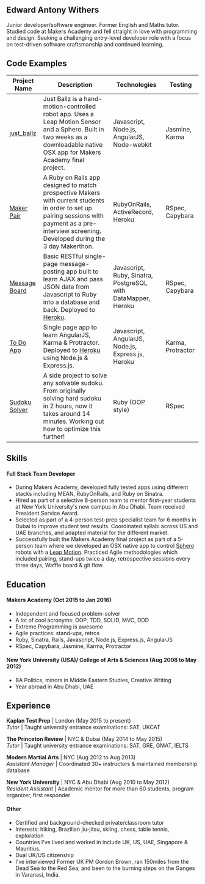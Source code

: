 ## Edward Antony Withers

Junior developer/software engineer. Former English and Maths tutor. Studied code at Makers Academy and fell straight in love with  programming and design. Seeking a challenging entry-level developer role with a focus on test-driven software craftsmanship and continued learning.

## Code Examples

Project Name | Description | Technologies | Testing
--- | --- | --- | ---
[just_ballz](https://github.com/dearshrewdwit/just_ballz) |  Just Ballz is a hand-motion-controlled robot app. Uses a Leap Motion Sensor and a Sphero. Built in two weeks as a downloadable native OSX app for Makers Academy final project. | Javascript, Node.js, AngularJS, Node-webkit  | Jasmine, Karma
[Maker Pair](https://github.com/dearshrewdwit/maker-pair) | A Ruby on Rails app designed to match prospective Makers with current students in order to set up pairing sessions with payment as a pre-interview screening. Developed during the 3 day Makerthon. | RubyOnRails, ActiveRecord, Heroku  | RSpec, Capybara
[Message Board](https://github.com/dearshrewdwit/api-challenge) | Basic RESTful single-page message-posting app built to learn AJAX and pass JSON data from Javascript to Ruby into a database and back. Deployed to [Heroku](http://glacial-brook-6196.herokuapp.com/). |  Javascript, Ruby, Sinatra, PostgreSQL with DataMapper, Heroku | RSpec, Capybara
[To Do App](https://github.com/dearshrewdwit/todo_challenge) | Single page app to learn AngularJS, Karma & Protractor. Deployed to [Heroku](https://protected-hollows-7018.herokuapp.com/) using Node.js & Express.js. | Javascript, AngularJS, Node.js, Express.js, Heroku | Karma, Protractor
[Sudoku Solver](https://github.com/dearshrewdwit/sudoku-challenge/) | A side project to solve any solvable sudoku. From originally solving hard sudoku in 2 hours, now it takes around 14 minutes. Working out how to optimize this further! | Ruby (OOP style) | RSpec

## Skills

#### Full Stack Team Developer
- During Makers Academy, developed fully tested apps using different stacks including MEAN, RubyOnRails, and Ruby on Sinatra.
- Hired as part of a selective 8-person team to mentor first-year students at New York University's new campus in Abu Dhabi. Team received President Service Award.
- Selected as part of a 4-person test-prep specialist team for 6 months in Dubai to improve student test results. Coordinated syllabi across US and UAE branches, and adapted material for the different market.
- Successfully built the Makers Academy final project as part of a 5-person team where we developed an OSX native app to control [Sphero](http://sdk.sphero.com/sphero-robot-basics/what-is-sphero/) robots with a [Leap Motion](https://www.leapmotion.com/). Practiced Agile methodologies which included pairing, stand-ups twice a day, retrospective sessions every three days, Waffle board & git flow.

## Education

#### Makers Academy (Oct 2015 to Jan 2016)

- Independent and focused problem-solver
- A lot of cool acronyms: OOP, TDD, SOLID, MVC, DDD
- Extreme Programming is awesome
- Agile practices: stand-ups, retros
- Ruby, Sinatra, Rails, Javascript, Node.js, Express.js, AngularJS
- RSpec, Capybara, Jasmine, Karma, Protractor

#### New York University (USA)/ College of Arts & Sciences (Aug 2008 to May 2012)

- BA Politics, minors in Middle Eastern Studies, Creative Writing
- Year abroad in Abu Dhabi, UAE

## Experience

**Kaplan Test Prep**  | London (May 2015 to present)    
*Tutor*  | Taught university entrance examinations: SAT, UKCAT

**The Princeton Review** | NYC & Dubai (May 2014 to May 2015)   
*Tutor* | Taught university entrance examinations: SAT, GRE, GMAT, IELTS

**Modern Martial Arts** | NYC (Aug 2012 to Aug 2013)   
*Assistant Manager* | Coordinated 30+ instructors & maintained membership database

**New York University** | NYC & Abu Dhabi (Aug 2010 to May 2012)   
*Resident Assistant* | Academic mentor for more than 60 students, program organizer, first responder

#### Other

- Certified and background-checked private/classroom tutor
- Interests: hiking, Brazilian jiu-jitsu, skiing, chess, table tennis, exploration
- Countries I've lived and worked in include UK, US, UAE, Singapore & Mauritius.
- Dual UK/US citizenship
- I've interviewed Former UK PM Gordon Brown, ran 150miles from the Dead Sea to the Red Sea, and been to the burning steps on the Ganges in Varanasi, India.
